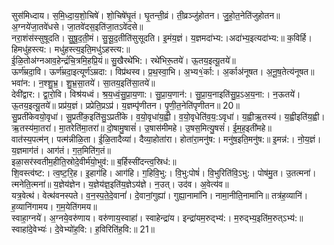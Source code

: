 

  
सुस॑मिध्दाय। स॒मि॒ध्दा॒य॒शो॒चिषे॑। शो॒चिषे॑घृ॒तं। घृ॒तन्ती॒व्रं। ती॒व्रञ्जु॑होतन। जु॒हो॒त॒नेति॑जुहोतन॥ अ॒ग्नये॑जा॒तवे॑धसे। जा॒तवे॑दस॒इति॑जा॒तऽवे॑दसे॥  
नरा॒शंस॑स्सुषूदति। सु॒षू॒द॒ती॒मं। सु॒सू॒द॒तीति॑सुसूदति। इ॒मंय॒ज्ञं। य॒ज्ञमदा॑भ्य:।अदा॑भ्य॒इत्यदा॑भ्य:॥ क॒विर्हि। हिमधु॑हस्त्य:। मधु॑हस्त्य॒इति॒मधु॑ऽहस्त्य:॥  
ई॒ळि॒तोअ॑ग्नआव॒हेन्द्रं॑चि॒त्रमि॒हप्रि॒यं॥ सु॒खैरथे॑भि:। रथे॑भिरू॒तये॑। ऊ॒तय॒इत्यू॒तये॑॥  
ऊर्ण॑म्रदा॒वि। ऊर्ण॑म्रदा॒इत्यूर्ण॑ऽम्रदा:। विप्र॑थस्व। प्र॒थ॒स्वा॒भि। अ॒भ्य१॒॑र्का:। अ॒र्काअ॑नूषत। अ॒नू॒ष॒तेत्य॑नूषत॥ भवा॑न:। न॒श्शु॒भ्र॒। शु॒भ्र॒सा॒तये॑। सा॒तय॒इति॑सा॒तये॑॥  
देवी॑द्वार:। द्वा॒रो॒वि। विश्र॑यध्वं। श्र॒य॒ध्वं॒सु॒प्रा॒य॒णा:। सु॒प्रा॒य॒णान॑:। सु॒प्रा॒य॒नाइति॑सु॒प्र॒ऽअ॒य॒ना:। न॒ऊतये॑। ऊ॒तय॒इत्यू॒तये॑॥ प्रप्र॑य॒ज्ञं। प्रप्रेति॒प्रऽप्र॑। य॒ज्ञम्पृ॑णीतन। पृ॒णी॒त॒नेति॑पृणीतन॥ 20॥  
सु॒प्रती॑केवयो॒वृधा॑। सु॒प्रती॑क॒इति॑सु॒ऽप्रती॑के। व॒यो॒वृधा॑य॒ह्वी। व॒यो॒वृधेति॑व॒य॒:ऽवृधा॑। य॒ह्वीऋ॒तस्य॑। य॒ह्वीइति॑य॒ह्वी। ऋ॒तस्य॑मा॒तरा॑। मा॒तरेति॑मा॒तरा॑॥ दो॒षामु॒षासं॑। उ॒षास॑मीमहे। उ॒षस॒मित्यु॒षसं॑। ई॒म॒ह॒इती॑महे॥  
वात॑स्य॒पत्म॑न्। पत्म॑न्नीळि॒ता। ई॒ळि॒तादैव्या॑। दैव्या॒होता॑रा। होता॑रा॒मनु॑ष:। मनु॑ष॒इति॒मनु॑ष:॥ इ॒मन्न॑:। नो॒य॒ज्ञं। य॒ज्ञमाग॑तं। आग॑तं। ग॒त॒मिति॑ग॒तं॥  
इळा॒सर॑स्वतीम॒हीति॒स्रोदे॒वीर्म॑यो॒भुव॑:॥ ब॒र्हिस्सी॑दन्त्व॒स्रिध॑:॥  
शि॒वस्त्व॑ष्ट:। त्व॒ष्ट॒रि॒ह। इ॒हाग॑हि। आग॑हि। ग॒हिवि॒भु:। वि॒भु:पोषं॑। वि॒भुरिति॑वि॒ऽभु:। पोष॑मु॒त। उ॒तत्मना॑। त्मनेति॒त्मना॑॥ य॒ज्ञेय॑ज्ञेन। य॒ज्ञेय॑ज्ञ॒इति॑य॒ज्ञेऽय॑ज्ञे। न॒उत्। उद॑व। अ॒वेत्य॑व॥  
यत्र॒वेत्थ॑। वेत्थ॑वनस्पते। व॒न॒स्प॒ते॒दे॒वानां॑। दे॒वानां॒गुह्या॑। गुह्या॒नामा॑नि। नामा॒नीति॒नामा॑नि॥ तत्र॑ह॒व्यानि॑। ह॒व्यानि॑गामय। ग॒म॒येति॑गमय॥  
स्वाहा॒ग्नये॑। अ॒ग्नये॒वरु॑णाय। वरु॑णाय॒स्वाहा॑। स्वाहेन्द्रा॑य। इन्द्रा॑यम॒रुद्भ्य॑:। म॒रुद्भ्य॒इति॑म॒रुत्ऽभ्य॑:॥ स्वाहा॑दे॒वेभ्यः॑। दे॒वेभ्यो॑ह॒वि:। ह॒विरिति॑ह॒वि:॥ 21॥  
